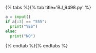 {% tabs %}{% tab title='BJ_9498.py' %}

```py
a = input()
if a[:3] == "555":
  print("YES")
else:
  print("NO")
```

{% endtab %}{% endtabs %}
